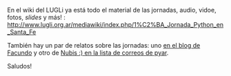 <html><body><p>En el wiki del LUGLi ya está todo el material de las jornadas, audio, vidoe, fotos, <em>slides</em> y más! : <a href="http://www.lugli.org.ar/mediawiki/index.php/1%C2%BA_Jornada_Python_en_Santa_Fe">http://www.lugli.org.ar/mediawiki/index.php/1%C2%BA_Jornada_Python_en_Santa_Fe</a>



También hay un par de relatos sobre las jornadas: uno <a href="http://http://www.taniquetil.com.ar/plog/post/1/185">en el blog de Facundo</a> y otro de <a href="http://mx.grulic.org.ar/lurker/message/20060608.004617.252ecdd9.es.html">Nubis :) en la lista de correos de pyar</a>.



Saludos!</p></body></html>